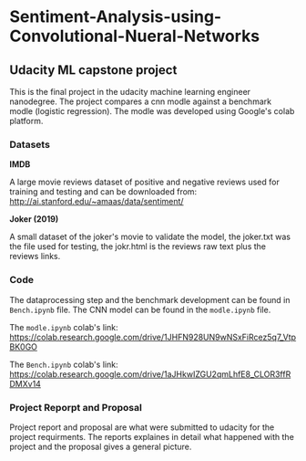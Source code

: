 # Sentiment-Analysis-using-Convolutional-Nueral-Networks
## Udacity ML capstone project

This is the final project in the udacity machine learning engineer nanodegree. The project compares a cnn modle against a benchmark modle (logistic regression). The modle was developed using Google's colab platform.


### Datasets 
**IMDB**

A large movie reviews dataset of positive and negative reviews used for training and testing and can be downloaded from:
http://ai.stanford.edu/~amaas/data/sentiment/


**Joker (2019)**

A small dataset of the joker's movie to validate the model, the joker.txt was the file used for testing, the jokr.html is the reviews raw text plus the reviews links.


### Code

The dataprocessing step and the benchmark development can be found in `Bench.ipynb` file. The CNN model can be found in the `modle.ipynb` file.

The `modle.ipynb` colab's link:
https://colab.research.google.com/drive/1JHFN928UN9wNSxFiRcez5q7_VtpBK0GO

The `Bench.ipynb` colab's link:
https://colab.research.google.com/drive/1aJHkwIZGU2qmLhfE8_CLOR3ffRDMXv14


### Project Reporpt and Proposal

Project report and proposal are what were submitted to udacity for the project requirments. The reports explaines in detail what happened with the project and the proposal gives a general picture.
